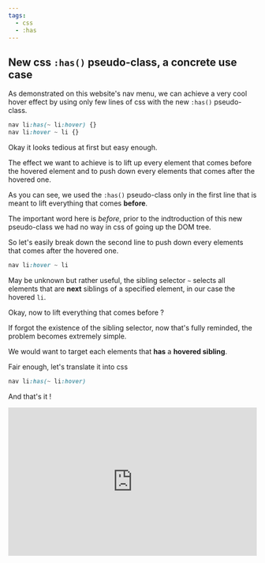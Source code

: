 ```yaml
---
tags:
  - css
  - :has
---
```

## New css `:has()` pseudo-class, a concrete use case
As demonstrated on this website's nav menu, we can achieve a very cool hover effect by using only few lines of css with the new `:has()` pseudo-class.

```css
nav li:has(~ li:hover) {}
nav li:hover ~ li {}
```

Okay it looks tedious at first but easy enough.

The effect we want to achieve is to lift up every element that comes before the hovered element and to push down every elements that comes after the hovered one.

As you can see, we used the `:has()` pseudo-class only in the first line that is meant to lift everything that comes **before**.

The important word here is *before*, prior to the indtroduction of this new pseudo-class we had no way in css of going up the DOM tree.

So let's easily break down the second line to push down every elements that comes after the hovered one.

```css
nav li:hover ~ li
```
May be unknown but rather useful, the sibling selector `~` selects all elements that are **next** siblings of a specified element, in our case the hovered `li`.

Okay, now to lift everything that comes before ?

If forgot the existence of the sibling selector, now that's fully reminded, the problem becomes extremely simple.

We would want to target each elements that **has** a **hovered sibling**.

Fair enough, let's translate it into css
```css
nav li:has(~ li:hover)
```

And that's it !

<div class="cp_embed_wrapper"><iframe allowfullscreen="true" allowpaymentrequest="true" allowtransparency="true" class="cp_embed_iframe " frameborder="0" height="300" width="100%" name="cp_embed_1" scrolling="no" src="https://codepen.io/brtheo/embed/RwYWqbw?height=300&amp;theme-id=dark&amp;default-tab=css%2Cresult&amp;slug-hash=RwYWqbw&amp;user=brtheo&amp;name=cp_embed_1" style="width: 100%; overflow:hidden; display:block;" title="CodePen Embed" loading="lazy" id="cp_embed_RwYWqbw"></iframe></div>
